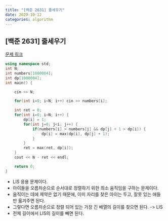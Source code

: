 ```yaml
---
title: "[백준 2631] 줄세우기"
date: 2020-10-12
categories: algorithm
---
```

## [백준 2631] 줄세우기
[문제 링크](https://www.acmicpc.net/problem/4195)

```c++
using namespace std;
int N;
int numbers[1000004];
int dp[1000004];
int main() {

    cin >> N;

    for(int i=0; i<N; i++) cin >> numbers[i];

    int ret = 0;
    for(int i=0; i<N; i++) {
        dp[i] = 1;
        for(int j=0; j<i; j++) {
            if(numbers[i] > numbers[j] && dp[j] + 1 > dp[i]) {
                dp[i] = max(dp[i], dp[j] + 1);
            }
        }
        ret = max(ret, dp[i]);
    }
    cout << N - ret << endl;

    return 0;
}
```

- LIS 응용 문제이다.
- 아이들을 오름차순으로 순서대로 정렬하기 위한 최소 움직임을 구하는 문제이다.
- 움직이는 데에 제약은 없기 때문에, 이미 자리를 찾은 아이는 두고, 잘못 있는 애들만 옮겨주면 된다.
- 그렇다면 오름차순으로 정렬 되어 있는 가장 긴 배열의 길이를 찾으면 된다. -> LIS
- 전체 길이에서 LIS의 길이를 빼면 된다.